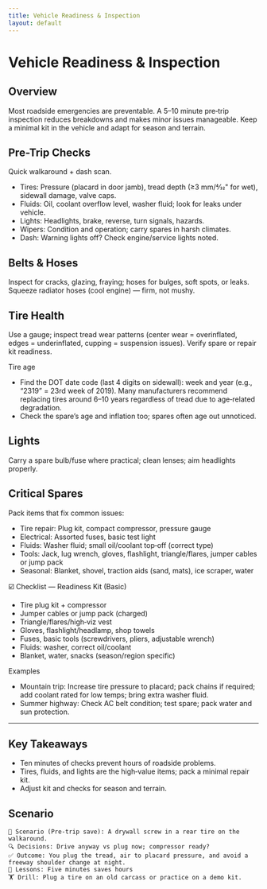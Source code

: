 ```yaml
---
title: Vehicle Readiness & Inspection
layout: default
---
```


# Vehicle Readiness & Inspection

## Overview
Most roadside emergencies are preventable. A 5–10 minute pre‑trip inspection reduces breakdowns and makes minor issues manageable. Keep a minimal kit in the vehicle and adapt for season and terrain.

## Pre-Trip Checks
Quick walkaround + dash scan.

- Tires: Pressure (placard in door jamb), tread depth (≥3 mm/4⁄32" for wet), sidewall damage, valve caps.
- Fluids: Oil, coolant overflow level, washer fluid; look for leaks under vehicle.
- Lights: Headlights, brake, reverse, turn signals, hazards.
- Wipers: Condition and operation; carry spares in harsh climates.
- Dash: Warning lights off? Check engine/service lights noted.

## Belts & Hoses
Inspect for cracks, glazing, fraying; hoses for bulges, soft spots, or leaks. Squeeze radiator hoses (cool engine) — firm, not mushy.

## Tire Health
Use a gauge; inspect tread wear patterns (center wear = overinflated, edges = underinflated, cupping = suspension issues). Verify spare or repair kit readiness.

Tire age
- Find the DOT date code (last 4 digits on sidewall): week and year (e.g., “2319” = 23rd week of 2019). Many manufacturers recommend replacing tires around 6–10 years regardless of tread due to age‑related degradation.
- Check the spare’s age and inflation too; spares often age out unnoticed.

## Lights
Carry a spare bulb/fuse where practical; clean lenses; aim headlights properly.

## Critical Spares
Pack items that fix common issues:

- Tire repair: Plug kit, compact compressor, pressure gauge
- Electrical: Assorted fuses, basic test light
- Fluids: Washer fluid; small oil/coolant top‑off (correct type)
- Tools: Jack, lug wrench, gloves, flashlight, triangle/flares, jumper cables or jump pack
- Seasonal: Blanket, shovel, traction aids (sand, mats), ice scraper, water

☑️ Checklist — Readiness Kit (Basic)
- Tire plug kit + compressor
- Jumper cables or jump pack (charged)
- Triangle/flares/high‑viz vest
- Gloves, flashlight/headlamp, shop towels
- Fuses, basic tools (screwdrivers, pliers, adjustable wrench)
- Fluids: washer, correct oil/coolant
- Blanket, water, snacks (season/region specific)

Examples
- Mountain trip: Increase tire pressure to placard; pack chains if required; add coolant rated for low temps; bring extra washer fluid.
- Summer highway: Check AC belt condition; test spare; pack water and sun protection.

---

## Key Takeaways
- Ten minutes of checks prevent hours of roadside problems.
- Tires, fluids, and lights are the high‑value items; pack a minimal repair kit.
- Adjust kit and checks for season and terrain.

## Scenario

```
🧭 Scenario (Pre‑trip save): A drywall screw in a rear tire on the walkaround.
🔍 Decisions: Drive anyway vs plug now; compressor ready?
✅ Outcome: You plug the tread, air to placard pressure, and avoid a freeway shoulder change at night.
🧠 Lessons: Five minutes saves hours
🏋️ Drill: Plug a tire on an old carcass or practice on a demo kit.
```
